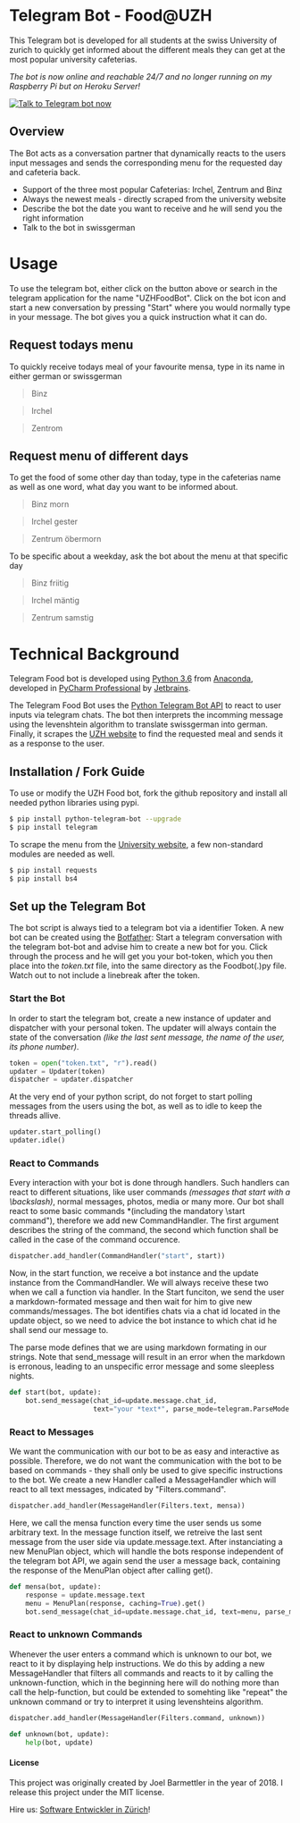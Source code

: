 # Telegram Bot - Food@UZH

This Telegram bot is developed for all students at the swiss University of zurich to quickly get informed about the different meals they can get at the most popular university cafeterias.

*The bot is now online and reachable 24/7 and no longer running on my Raspberry Pi but on Heroku Server!*

[![Talk to Telegram bot now](https://www.zusammenfassung.schule/github/telegram_logo.png)][bot]

## Overview

The Bot acts as a conversation partner that dynamically reacts to the users input messages and sends the corresponding menu for the requested day and cafeteria back.

  - Support of the three most popular Cafeterias: Irchel, Zentrum and Binz
  - Always the newest meals - directly scraped from the university website
  - Describe the bot the date you want to receive and he will send you the right information
  - Talk to the bot in swissgerman

# Usage

To use the telegram bot, either click on the button above or search in the telegram application for the name "UZHFoodBot". Click on the bot icon and start a new conversation by pressing "Start" where you would normally type in your message. The bot gives you a quick instruction what it can do.

## Request todays menu

To quickly receive todays meal of your favourite mensa, type in its name in either german or swissgerman
> Binz

> Irchel

> Zentrom

## Request menu of different days
To get the food of some other day than today, type in the cafeterias name as well as one word, what day you want to be informed about.
> Binz morn

> Irchel gester

> Zentrum öbermorn

To be specific about a weekday, ask the bot about the menu at that specific day
> Binz friitig

> Irchel mäntig

> Zentrum samstig

# Technical Background
Telegram Food bot is developed using [Python 3.6](http://www.python.org) from [Anaconda](https://anaconda.org/), developed in [PyCharm Professional](https://www.jetbrains.com/pycharm/) by [Jetbrains](https://www.jetbrains.com/).

The Telegram Food Bot uses the [Python Telegram Bot API]([api-github]) to react to user inputs via telegram chats. The bot then interprets the incomming message using the levenshtein algorithm to translate swissgerman into german. Finally, it scrapes the [UZH website]([mensa]) to find the requested meal and sends it as a response to the user.

## Installation / Fork Guide
To use or modify the UZH Food bot, fork the github repository and install all needed python libraries using pypi.

```sh
$ pip install python-telegram-bot --upgrade
$ pip install telegram
```

To scrape the menu from the [University website]([mensa]), a few non-standard modules are needed as well.

```sh
$ pip install requests
$ pip install bs4
```

## Set up the Telegram Bot

The bot script is always tied to a telegram bot via a identifier Token. A new bot can be created using the [Botfather](https://telegram.me/botfather): Start a telegram conversation with the telegram bot-bot and advise him to create a new bot for you. Click through the process and he will get you your bot-token, which you then place into the *token.txt* file, into the same directory as the Foodbot(.)py file. Watch out to not include a linebreak after the token.

### Start the Bot
In order to start the telegram bot, create a new instance of updater and dispatcher with your personal token. The updater will always contain the state of the conversation *(like the last sent message, the name of the user, its phone number)*.
```Python
token = open("token.txt", "r").read()
updater = Updater(token)
dispatcher = updater.dispatcher
```

At the very end of your python script, do not forget to start polling messages from the users using the bot, as well as to idle to keep the threads allive.
```Python
updater.start_polling()
updater.idle()
```
### React to Commands
Every interaction with your bot is done through handlers. Such handlers can react to different situations, like user commands *(messages that start with a \backslash)*, normal messages, photos, media or many more. Our bot shall react to some basic commands *(including the mandatory \start command"), therefore we add new CommandHandler. The first argument describes the string of the command, the second which function shall be called in the case of the command occurence.

```Python
dispatcher.add_handler(CommandHandler("start", start))
```
Now, in the start function, we receive a bot instance and the update instance from the CommandHandler. We will always receive these two when we call a function via handler. In the Start funciton, we send the user a markdown-formated message and then wait for him to give new commands/messages. The bot identifies chats via a chat id located in the update object, so we need to advice the bot instance to which chat id he shall send our message to.

The parse mode defines that we are using markdown formating in our strings. Note that send_message will result in an error when the markdown is erronous, leading to an unspecific error message and some sleepless nights.

```Python
def start(bot, update):
    bot.send_message(chat_id=update.message.chat_id,
                     text="your *text*", parse_mode=telegram.ParseMode.MARKDOWN)
```

### React to Messages
We want the communication with our bot to be as easy and interactive as possible. Therefore, we do not want the communication with the bot to be based on commands - they shall only be used to give specific instructions to the bot. We create a new Handler called a MessageHandler which will react to all text messages, indicated by "Filters.command".

```Python
dispatcher.add_handler(MessageHandler(Filters.text, mensa))
```
Here, we call the mensa function every time the user sends us some arbitrary text. In the message function itself, we retreive the last sent message from the user side via update.message.text. After instanciating a new MenuPlan object, which will handle the bots response independent of the telegram bot API, we again send the user a message back, containing the response of the MenuPlan object after calling get().

```Python
def mensa(bot, update):
    response = update.message.text
    menu = MenuPlan(response, caching=True).get()
    bot.send_message(chat_id=update.message.chat_id, text=menu, parse_mode=telegram.ParseMode.MARKDOWN)
```

### React to unknown Commands
Whenever the user enters a command which is unknown to our bot, we react to it by displaying help instructions. We do this by adding a new MessageHandler that filters all commands and reacts to it by calling the unknown-function, which in the beginning here will do nothing more than call the help-function, but could be extended to somehting like "repeat" the unknown command or try to interpret it using levenshteins algorithm.

```Python
dispatcher.add_handler(MessageHandler(Filters.command, unknown))
```
```Python
def unknown(bot, update):
    help(bot, update)
```



[//]: # (These are reference links used in the body of this note and get stripped out when the markdown processor does its job. There is no need to format nicely because it shouldn't be seen. Thanks SO - http://stackoverflow.com/questions/4823468/store-comments-in-markdown-syntax)


   [bot]: <https://telegram.me/UZHFoodBot>
   [mensa]: <http://www.mensa.uzh.ch/de/menueplaene.html>
   [api-github]:  <https://github.com/python-telegram-bot/python-telegram-bot>

#### License
This project was originally created by Joel Barmettler in the year of 2018. I release this project under the MIT license.


Hire us: [Software Entwickler in Zürich](https://polygon-software.ch)!
